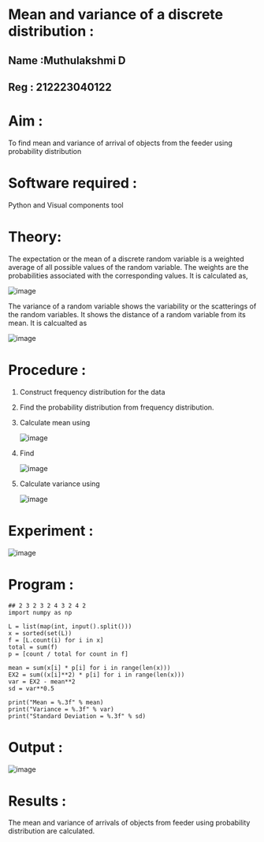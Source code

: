#  Mean and variance of a discrete  distribution :
## Name :Muthulakshmi D
## Reg : 212223040122

# Aim : 

To find mean and variance of arrival of objects from the feeder using probability distribution


# Software required :  

Python and Visual components tool

# Theory:

The expectation or the mean of a discrete random variable is a weighted average of all possible
values of the random variable. The weights are the probabilities associated with the corresponding values. 
It is calculated as,

![image](https://user-images.githubusercontent.com/103921593/192938463-e34177f4-f188-48a0-bda2-8f6d1d660ed2.png)

The variance of a random variable shows the variability or the scatterings of the random variables.
It shows the distance of a random variable from its mean. It is calcualted as

![image](https://user-images.githubusercontent.com/103921593/192938695-99fedc01-34d5-4d36-84df-5880e766ed0c.png)


# Procedure :

1. Construct frequency distribution for the data

2. Find the  probability distribution from frequency distribution.

3. Calculate mean using 
   
   ![image](https://user-images.githubusercontent.com/103921593/192940431-03b81777-c54d-4286-b4f4-82dfe7666b4c.png)

4. Find  
   
      ![image](https://user-images.githubusercontent.com/103921593/192940255-2d9dd746-6875-4a6d-877b-6da6cdb96ab1.png)

5.  Calculate variance using 
  
      ![image](https://user-images.githubusercontent.com/103921593/192942852-913550a9-fabe-4a55-b956-0487b18bbd97.png)


# Experiment :

![image](https://user-images.githubusercontent.com/103921593/229993174-5b67e57e-3e01-4ac4-9f83-410a932b22bf.png)

# Program :
```
## 2 3 2 3 2 4 3 2 4 2
import numpy as np

L = list(map(int, input().split()))
x = sorted(set(L))
f = [L.count(i) for i in x]
total = sum(f)
p = [count / total for count in f]

mean = sum(x[i] * p[i] for i in range(len(x)))
EX2 = sum((x[i]**2) * p[i] for i in range(len(x)))
var = EX2 - mean**2
sd = var**0.5

print("Mean = %.3f" % mean)
print("Variance = %.3f" % var)
print("Standard Deviation = %.3f" % sd)
```
# Output : 
![image](https://github.com/user-attachments/assets/961af0ea-5866-43df-9a55-48c6b0fce91a)

# Results :
The mean and variance of arrivals of objects from feeder using probability distribution are calculated.


